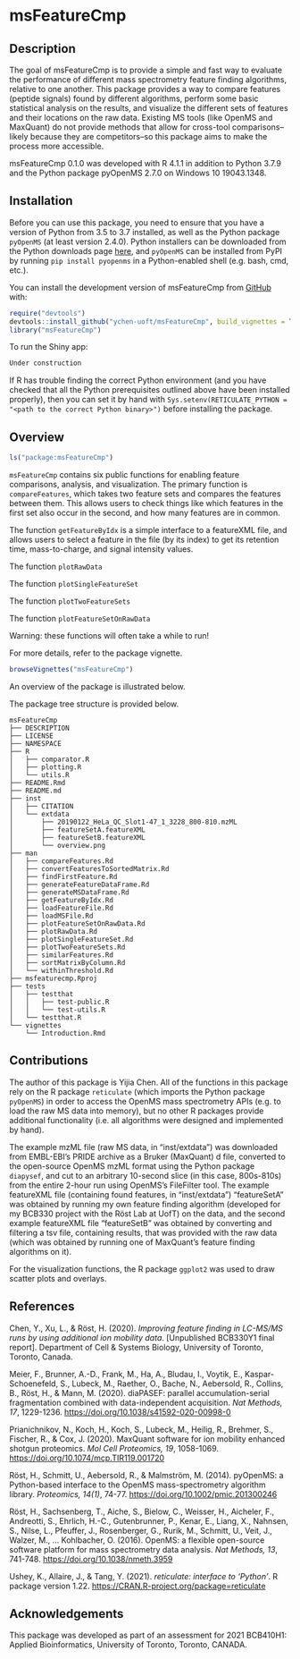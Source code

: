 
<!-- README.md is generated from README.Rmd. Please edit that file -->

# msFeatureCmp

<!-- badges: start -->
<!-- badges: end -->

## Description

The goal of msFeatureCmp is to provide a simple and fast way to evaluate
the performance of different mass spectrometry feature finding
algorithms, relative to one another. This package provides a way to
compare features (peptide signals) found by different algorithms,
perform some basic statistical analysis on the results, and visualize
the different sets of features and their locations on the raw data.
Existing MS tools (like OpenMS and MaxQuant) do not provide methods that
allow for cross-tool comparisons–likely because they are competitors–so
this package aims to make the process more accessible.

msFeatureCmp 0.1.0 was developed with R 4.1.1 in addition to Python
3.7.9 and the Python package pyOpenMS 2.7.0 on Windows 10 19043.1348.

## Installation

Before you can use this package, you need to ensure that you have a
version of Python from 3.5 to 3.7 installed, as well as the Python
package `pyOpenMS` (at least version 2.4.0). Python installers can be
downloaded from the Python downloads page
[here](https://www.python.org/downloads/), and `pyOpenMS` can be
installed from PyPI by running `pip install pyopenms` in a
Python-enabled shell (e.g. bash, cmd, etc.).

You can install the development version of msFeatureCmp from
[GitHub](https://github.com/ychen-uoft/msFeatureCmp) with:

``` r
require("devtools")
devtools::install_github("ychen-uoft/msFeatureCmp", build_vignettes = TRUE)
library("msFeatureCmp")
```

To run the Shiny app:

``` r
Under construction
```

If R has trouble finding the correct Python environment (and you have
checked that all the Python prerequisites outlined above have been
installed properly), then you can set it by hand with
`Sys.setenv(RETICULATE_PYTHON = "<path to the correct Python binary>")`
before installing the package.

## Overview

``` r
ls("package:msFeatureCmp")
```

`msFeatureCmp` contains six public functions for enabling feature
comparisons, analysis, and visualization. The primary function is
`compareFeatures`, which takes two feature sets and compares the
features between them. This allows users to check things like which
features in the first set also occur in the second, and how many
features are in common.

The function `getFeatureByIdx` is a simple interface to a featureXML
file, and allows users to select a feature in the file (by its index) to
get its retention time, mass-to-charge, and signal intensity values.

The function `plotRawData`

The function `plotSingleFeatureSet`

The function `plotTwoFeatureSets`

The function `plotFeatureSetOnRawData`

Warning: these functions will often take a while to run!

For more details, refer to the package vignette.

``` r
browseVignettes("msFeatureCmp")
```

An overview of the package is illustrated below.

<!-- ![](./inst/extdata/overview.png) -->

The package tree structure is provided below.

    msFeatureCmp
    ├── DESCRIPTION
    ├── LICENSE
    ├── NAMESPACE
    ├── R
    │   ├── comparator.R
    │   ├── plotting.R
    │   └── utils.R
    ├── README.Rmd
    ├── README.md
    ├── inst
    │   ├── CITATION
    │   └── extdata
    │       ├── 20190122_HeLa_QC_Slot1-47_1_3228_800-810.mzML
    │       ├── featureSetA.featureXML
    │       ├── featureSetB.featureXML
    │       └── overview.png
    ├── man
    │   ├── compareFeatures.Rd
    │   ├── convertFeaturesToSortedMatrix.Rd
    │   ├── findFirstFeature.Rd
    │   ├── generateFeatureDataFrame.Rd
    │   ├── generateMSDataFrame.Rd
    │   ├── getFeatureByIdx.Rd
    │   ├── loadFeatureFile.Rd
    │   ├── loadMSFile.Rd
    │   ├── plotFeatureSetOnRawData.Rd
    │   ├── plotRawData.Rd
    │   ├── plotSingleFeatureSet.Rd
    │   ├── plotTwoFeatureSets.Rd
    │   ├── similarFeatures.Rd
    │   ├── sortMatrixByColumn.Rd
    │   └── withinThreshold.Rd
    ├── msfeaturecmp.Rproj
    ├── tests
    │   ├── testthat
    │   │   ├── test-public.R
    │   │   └── test-utils.R
    │   └── testthat.R
    └── vignettes
        └── Introduction.Rmd

## Contributions

The author of this package is Yijia Chen. All of the functions in this
package rely on the R package `reticulate` (which imports the Python
package `pyOpenMS`) in order to access the OpenMS mass spectrometry APIs
(e.g. to load the raw MS data into memory), but no other R packages
provide additional functionality (i.e. all algorithms were designed and
implemented by hand).

The example mzML file (raw MS data, in “inst/extdata”) was downloaded
from EMBL-EBI’s PRIDE archive as a Bruker (MaxQuant) d file, converted
to the open-source OpenMS mzML format using the Python package
`diapysef`, and cut to an arbitrary 10-second slice (in this case,
800s-810s) from the entire 2-hour run using OpenMS’s FileFilter tool.
The example featureXML file (containing found features, in
“inst/extdata”) “featureSetA” was obtained by running my own feature
finding algorithm (developed for my BCB330 project with the Röst Lab at
UofT) on the data, and the second example featureXML file “featureSetB”
was obtained by converting and filtering a tsv file, containing results,
that was provided with the raw data (which was obtained by running one
of MaxQuant’s feature finding algorithms on it).

For the visualization functions, the R package `ggplot2` was used to
draw scatter plots and overlays.

## References

Chen, Y., Xu, L., & Röst, H. (2020). *Improving feature finding in
LC-MS/MS runs by using additional ion mobility data*. \[Unpublished
BCB330Y1 final report\]. Department of Cell & Systems Biology,
University of Toronto, Toronto, Canada.

Meier, F., Brunner, A.-D., Frank, M., Ha, A., Bludau, I., Voytik, E.,
Kaspar-Schoenefeld, S., Lubeck, M., Raether, O., Bache, N., Aebersold,
R., Collins, B., Röst, H., & Mann, M. (2020). diaPASEF: parallel
accumulation-serial fragmentation combined with data-independent
acquisition. *Nat Methods, 17*, 1229-1236.
<https://doi.org/10.1038/s41592-020-00998-0>

Prianichnikov, N., Koch, H., Koch, S., Lubeck, M., Heilig, R., Brehmer,
S., Fischer, R., & Cox, J. (2020). MaxQuant software for ion mobility
enhanced shotgun proteomics. *Mol Cell Proteomics, 19*, 1058-1069.
<https://doi.org/10.1074/mcp.TIR119.001720>

Röst, H., Schmitt, U., Aebersold, R., & Malmström, M. (2014). pyOpenMS:
a Python-based interface to the OpenMS mass-spectrometry algorithm
library. *Proteomics, 14(1)*, 74-77.
<https://doi.org/10.1002/pmic.201300246>

Röst, H., Sachsenberg, T., Aiche, S., Bielow, C., Weisser, H., Aicheler,
F., Andreotti, S., Ehrlich, H.-C., Gutenbrunner, P., Kenar, E., Liang,
X., Nahnsen, S., Nilse, L., Pfeuffer, J., Rosenberger, G., Rurik, M.,
Schmitt, U., Veit, J., Walzer, M., … Kohlbacher, O. (2016). OpenMS: a
flexible open-source software platform for mass spectrometry data
analysis. *Nat Methods, 13*, 741-748.
<https://doi.org/10.1038/nmeth.3959>

Ushey, K., Allaire, J., & Tang, Y. (2021). *reticulate: interface to
‘Python’*. R package version 1.22.
<https://CRAN.R-project.org/package=reticulate>

## Acknowledgements

This package was developed as part of an assessment for 2021 BCB410H1:
Applied Bioinformatics, University of Toronto, Toronto, CANADA.

